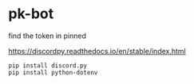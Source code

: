 # pk-bot

find the token in pinned

https://discordpy.readthedocs.io/en/stable/index.html

```
pip install discord.py
pip install python-dotenv
```
